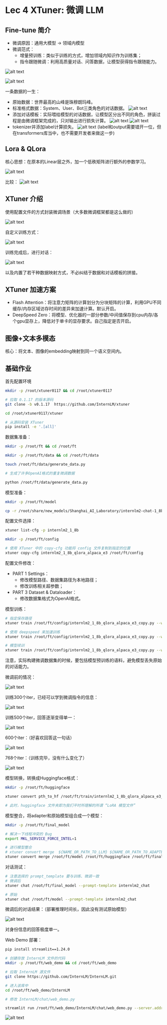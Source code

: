 # Lec 4 XTuner: 微调 LLM

## Fine-tune 简介

+ 微调原因：通用大模型 -> 领域内模型
+ 微调范式：
  + 增量预训练：类似于训练的方式，增加领域内知识作为训练集；
  + 指令跟随微调：利用高质量对话、问答数据，让模型获得指令跟随能力。

![alt text](pic/4-1.png)

![alt text](pic/4-2.png)

一条数据的一生：

+ 原始数据：世界最高的山峰是珠穆朗玛峰。
+ 标准格式数据：System、User、Bot三类角色的对话数据。
![alt text](pic/4-3.png) 
+ 添加对话模板：实际喂给模型的对话数据，让模型区分出不同的角色，拼装过程是由微调框架完成的，只对输出进行损失计算。
![alt text](pic/4-4.png)
![alt text](pic/4-5.png)
+ tokenizer并添加label计算损失。
![alt text](pic/4-6.png)
(label和output需要错开一位，但在transformers库当中，也不需要开发者来做这一步)

## Lora & QLora

核心思想：在原本的Linear层之外，加一个低秩矩阵进行额外的参数学习。

![alt text](pic/4-7.png)

比较：
![alt text](pic/4-8.png)

## XTuner 介绍

使用配置文件的方式封装微调场景（大多数微调框架都是这么做的）

![alt text](pic/4-9.png)

自定义训练方式：

![alt text](pic/4-10.png)

训练完成后，进行对话：

![alt text](pic/4-11.png)

以及内置了若干种数据映射方式，不必纠结于数据和对话模板的拼接。

## XTuner 加速方案

+ Flash Attention：将注意力矩阵的计算划分为分块矩阵的计算，利用GPU不同缓存/内存区域访存时间的差异来加速计算。默认开启。
+ DeepSpeed Zero：将模型、优化器的一部分参数/中间值保存到cpu内存/各个gpu显存上，降低对于单卡的显存要求。自己指定是否开启。

## 图像+文本多模态

核心：将文本、图像的embedding映射到同一个语义空间内。

## 基础作业

首先配置环境

```bash
mkdir -p /root/xtuner0117 && cd /root/xtuner0117

# 拉取 0.1.17 的版本源码
git clone -b v0.1.17  https://github.com/InternLM/xtuner

cd /root/xtuner0117/xtuner

# 从源码安装 XTuner
pip install -e '.[all]'
```

数据集准备：

```bash
mkdir -p /root/ft && cd /root/ft

mkdir -p /root/ft/data && cd /root/ft/data

touch /root/ft/data/generate_data.py

# 生成了许多OpenAI格式的重复微调数据

python /root/ft/data/generate_data.py
```

模型准备：

```bash
mkdir -p /root/ft/model

cp -r /root/share/new_models/Shanghai_AI_Laboratory/internlm2-chat-1_8b/* /root/ft/model/
```

配置文件选择：

```bash
xtuner list-cfg -p internlm2_1_8b

mkdir -p /root/ft/config

# 使用 XTuner 中的 copy-cfg 功能将 config 文件复制到指定的位置
xtuner copy-cfg internlm2_1_8b_qlora_alpaca_e3 /root/ft/config
```

配置文件修改：

+ PART 1 Settings：
  + 修改模型路径、数据集路径为本地路径；
  + 修改训练相关超参数；
+ PART 3 Dataset & Dataloader：
  + 修改数据集格式为OpenAI格式。

模型训练：
```bash
# 指定保存路径
xtuner train /root/ft/config/internlm2_1_8b_qlora_alpaca_e3_copy.py --work-dir /root/ft/train

# 使用 deepspeed 来加速训练
xtuner train /root/ft/config/internlm2_1_8b_qlora_alpaca_e3_copy.py --work-dir /root/ft/train_deepspeed --deepspeed deepspeed_zero2

# 模型续训
xtuner train /root/ft/config/internlm2_1_8b_qlora_alpaca_e3_copy.py --work-dir /root/ft/train --resume /root/ft/train/iter_600.pth
```

注意，实际构建微调数据集的时候，要包括模型预训练的语料，避免模型丢失原始的对话能力。

微调前的情况：

![alt text](pic/4-12.png)

训练300个iter，已经可以学到微调指令的信息：

![alt text](pic/4-13.png)

训练500个iter，回答逐渐变得单一：

![alt text](pic/4-14.png)

600个iter：（好喜欢回答这一句话）

![alt text](pic/4-15.png)

768个iter：（训练完毕，没有什么变化了）

![alt text](image.png)

模型转换，转换成Huggingface格式：

```bash
mkdir -p /root/ft/huggingface

xtuner convert pth_to_hf /root/ft/train/internlm2_1_8b_qlora_alpaca_e3_copy.py /root/ft/train/iter_768.pth /root/ft/huggingface

# 此时，huggingface 文件夹即为我们平时所理解的所谓 “LoRA 模型文件”
```

模型整合，将adapter和原始模型组合成一个模型：
```bash
mkdir -p /root/ft/final_model

# 解决一下线程冲突的 Bug 
export MKL_SERVICE_FORCE_INTEL=1

# 进行模型整合
# xtuner convert merge  ${NAME_OR_PATH_TO_LLM} ${NAME_OR_PATH_TO_ADAPTER} ${SAVE_PATH} 
xtuner convert merge /root/ft/model /root/ft/huggingface /root/ft/final_model
```

对话测试：
```bash
# 注意选择的 prompt_template 要与训练、微调一致
# 微调后
xtuner chat /root/ft/final_model --prompt-template internlm2_chat

# 原始
xtuner chat /root/ft/model --prompt-template internlm2_chat
```

微调后的对话结果：（部署推理时间长，因此没有测试原始模型）

![alt text](pic/4-17.png)

对身份信息的回答极度单一。

Web Demo 部署：
```bash
pip install streamlit==1.24.0

# 创建存放 InternLM 文件的代码
mkdir -p /root/ft/web_demo && cd /root/ft/web_demo

# 拉取 InternLM 源文件
git clone https://github.com/InternLM/InternLM.git

# 进入该库中
cd /root/ft/web_demo/InternLM

# 修改 InternLM/chat/web_demo.py

streamlit run /root/ft/web_demo/InternLM/chat/web_demo.py --server.address 127.0.0.1 --server.port 6006
```

![alt text](pic/4-18.png)
